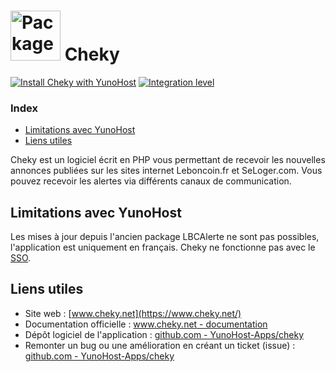 # <img src="/images/yunohost_package.png" height="80px" alt="Package"> Cheky

[![Install Cheky with YunoHost](https://install-app.yunohost.org/install-with-yunohost.svg)](https://install-app.yunohost.org/?app=cheky) [![Integration level](https://dash.yunohost.org/integration/cheky.svg)](https://dash.yunohost.org/appci/app/cheky)

### Index

- [Limitations avec YunoHost](#limitations-avec-yunohost)
- [Liens utiles](#liens-utiles)

Cheky est un logiciel écrit en PHP vous permettant de recevoir les nouvelles annonces publiées sur les sites internet Leboncoin.fr et SeLoger.com. Vous pouvez recevoir les alertes via différents canaux de communication.

## Limitations avec YunoHost

Les mises à jour depuis l'ancien package LBCAlerte ne sont pas possibles, l'application est uniquement en français. Cheky ne fonctionne pas avec le [SSO](https://yunohost.org/#/users).

## Liens utiles

+ Site web : [www.cheky.net](https://www.cheky.net/)
+ Documentation officielle : [www.cheky.net - documentation](https://www.cheky.net/documentation)
+ Dépôt logiciel de l'application : [github.com - YunoHost-Apps/cheky](https://github.com/YunoHost-Apps/cheky_ynh)
+ Remonter un bug ou une amélioration en créant un ticket (issue) : [github.com - YunoHost-Apps/cheky](https://github.com/YunoHost-Apps/cheky_ynh/issues)

